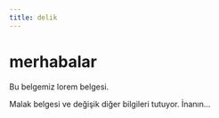 ```yaml
---
title: delik
---
```


# merhabalar

Bu belgemiz lorem belgesi.

Malak belgesi ve değişik diğer bilgileri tutuyor. İnanın...
